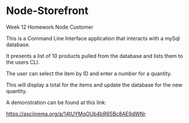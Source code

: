 # Node-Storefront

Week 12 Homework Node Customer

This is a Command Line Interface application that interacts with a mySql database. 

It presents a list of 10 products pulled from the database and lists them to the users CLI.

The user can select the item by ID and enter a number for a quantity. 

This will display a total for the items and update the database for the new quantity.  

A demonstration can be found at this link:

https://asciinema.org/a/14tUYMqOUb4bR65Bc8AE9dWNr
